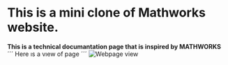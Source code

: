 # This is a mini clone of Mathworks website.

__This is a technical documantation page that is inspired by MATHWORKS__
´´´
Here ıs a vıew of page
´´´
![Webpage view](https://i.pinimg.com/564x/c1/5e/2d/c15e2d6f0634639ec86db1a1aea9f4ec.jpg)
